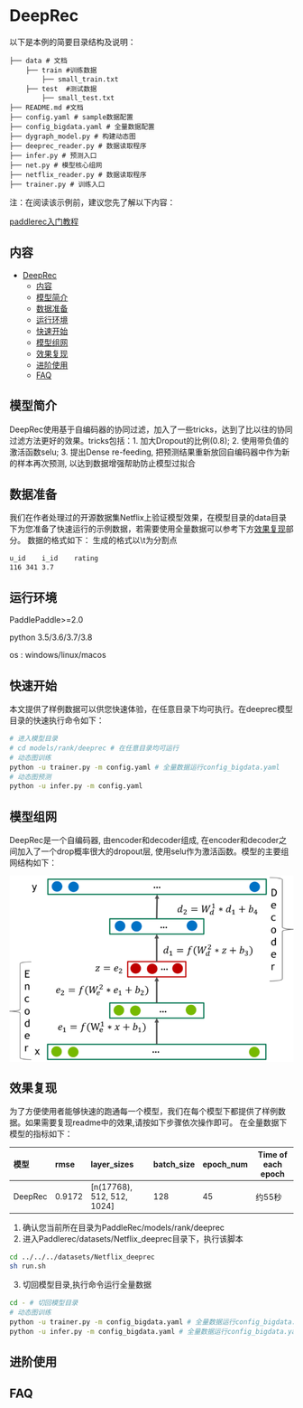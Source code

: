 # DeepRec

 以下是本例的简要目录结构及说明： 

```
├── data # 文档
	├── train #训练数据
		├── small_train.txt
	├── test  #测试数据
		├── small_test.txt
├── README.md #文档
├── config.yaml # sample数据配置
├── config_bigdata.yaml # 全量数据配置
├── dygraph_model.py # 构建动态图
├── deeprec_reader.py # 数据读取程序
├── infer.py # 预测入口
├── net.py # 模型核心组网
├── netflix_reader.py # 数据读取程序
├── trainer.py # 训练入口
```

注：在阅读该示例前，建议您先了解以下内容：

[paddlerec入门教程](https://github.com/PaddlePaddle/PaddleRec/blob/master/README.md)

## 内容

- [DeepRec](#deeprec)
	- [内容](#内容)
	- [模型简介](#模型简介)
	- [数据准备](#数据准备)
	- [运行环境](#运行环境)
	- [快速开始](#快速开始)
	- [模型组网](#模型组网)
	- [效果复现](#效果复现)
	- [进阶使用](#进阶使用)
	- [FAQ](#faq)

## 模型简介
DeepRec使用基于自编码器的协同过滤，加入了一些tricks，达到了比以往的协同过滤方法更好的效果。tricks包括：1. 加大Dropout的比例(0.8); 2. 使用带负值的激活函数selu; 3. 提出Dense re-feeding, 把预测结果重新放回自编码器中作为新的样本再次预测, 以达到数据增强帮助防止模型过拟合

## 数据准备
我们在作者处理过的开源数据集Netflix上验证模型效果，在模型目录的data目录下为您准备了快速运行的示例数据，若需要使用全量数据可以参考下方[效果复现](#效果复现)部分。
数据的格式如下：
生成的格式以\t为分割点

```
u_id	i_id	rating
116	341	3.7
```

## 运行环境
PaddlePaddle>=2.0

python 3.5/3.6/3.7/3.8

os : windows/linux/macos

## 快速开始
本文提供了样例数据可以供您快速体验，在任意目录下均可执行。在deeprec模型目录的快速执行命令如下： 
```bash
# 进入模型目录
# cd models/rank/deeprec # 在任意目录均可运行
# 动态图训练
python -u trainer.py -m config.yaml # 全量数据运行config_bigdata.yaml 
# 动态图预测
python -u infer.py -m config.yaml 
```

## 模型组网
DeepRec是一个自编码器, 由encoder和decoder组成, 在encoder和decoder之间加入了一个drop概率很大的dropout层, 使用selu作为激活函数。模型的主要组网结构如下：

<p align="center">
<img align="center" src="../../../doc/imgs/AutoEncoder.png">
<p>

## 效果复现
为了方便使用者能够快速的跑通每一个模型，我们在每个模型下都提供了样例数据。如果需要复现readme中的效果,请按如下步骤依次操作即可。 
在全量数据下模型的指标如下：

| 模型 | rmse   | layer_sizes             | batch_size | epoch_num | Time of each epoch |
| :------| :------ | :------ | :------| :------ | -------|
| DeepRec | 0.9172 | [n(17768), 512, 512, 1024] | 128        | 45        | 约55秒 |

1. 确认您当前所在目录为PaddleRec/models/rank/deeprec
2. 进入Paddlerec/datasets/Netflix_deeprec目录下，执行该脚本

``` bash
cd ../../../datasets/Netflix_deeprec
sh run.sh
```
3. 切回模型目录,执行命令运行全量数据
```bash
cd - # 切回模型目录
# 动态图训练
python -u trainer.py -m config_bigdata.yaml # 全量数据运行config_bigdata.yaml 
python -u infer.py -m config_bigdata.yaml # 全量数据运行config_bigdata.yaml 
```

## 进阶使用

## FAQ
